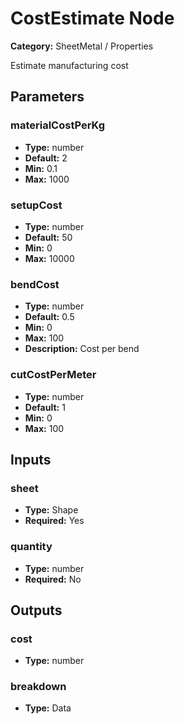 
# CostEstimate Node

**Category:** SheetMetal / Properties

Estimate manufacturing cost

## Parameters


### materialCostPerKg
- **Type:** number
- **Default:** 2
- **Min:** 0.1
- **Max:** 1000



### setupCost
- **Type:** number
- **Default:** 50
- **Min:** 0
- **Max:** 10000



### bendCost
- **Type:** number
- **Default:** 0.5
- **Min:** 0
- **Max:** 100
- **Description:** Cost per bend


### cutCostPerMeter
- **Type:** number
- **Default:** 1
- **Min:** 0
- **Max:** 100



## Inputs


### sheet
- **Type:** Shape
- **Required:** Yes



### quantity
- **Type:** number
- **Required:** No



## Outputs


### cost
- **Type:** number



### breakdown
- **Type:** Data





